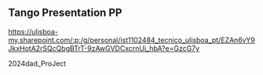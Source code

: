 ## Tango Presentation PP
https://ulisboa-my.sharepoint.com/:p:/g/personal/ist1102484_tecnico_ulisboa_pt/EZAn6vY9JkxHotA2rSQcQbgBTrT-9zAwGVDCxcrnUi_hbA?e=GzcG7y

2024dad_ProJect
